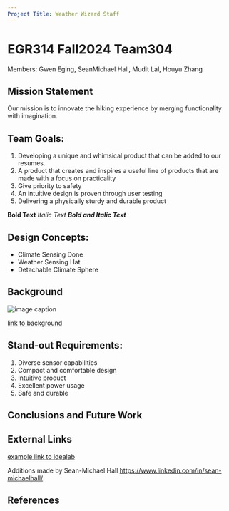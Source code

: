 ```yaml
---
Project Title: Weather Wizard Staff
---
```


# EGR314 Fall2024 Team304
Members: Gwen Eging, SeanMichael Hall, Mudit Lal, Houyu Zhang

## Mission Statement 
Our mission is to innovate the hiking experience by merging functionality with imagination.

## Team Goals: 

1. Developing a unique and whimsical product that can be added to our resumes. 
1. A product that creates and inspires a useful line of products that are made with a focus on practicality
1. Give priority to safety
1. An intuitive design is proven through user testing
1. Delivering a physically sturdy and durable product





**Bold Text**
_Italic Text_
**_Bold and Italic Text_**

## Design Concepts:

* Climate Sensing Done
* Weather Sensing Hat
* Detachable Climate Sphere

## Background

![image caption](https://idealab.asu.edu/assets/images/research/jumper1.png)

[link to background](/background)

## Stand-out Requirements: 

1. Diverse sensor capabilities
1. Compact and comfortable design
1. Intuitive product
1. Excellent power usage
1. Safe and durable

## Conclusions and Future Work

## External Links

[example link to idealab](https://idealab.asu.edu)

Additions made by Sean-Michael Hall
https://www.linkedin.com/in/sean-michaelhall/

## References
